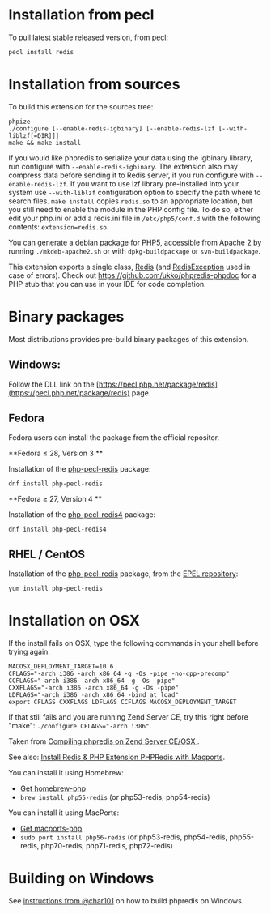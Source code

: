 # Installation from pecl

To pull latest stable released version, from [pecl](https://pecl.php.net/package/redis):

~~~
pecl install redis
~~~

# Installation from sources

To build this extension for the sources tree:

~~~
phpize
./configure [--enable-redis-igbinary] [--enable-redis-lzf [--with-liblzf[=DIR]]]
make && make install
~~~

If you would like phpredis to serialize your data using the igbinary library, run configure with `--enable-redis-igbinary`.
The extension also may compress data before sending it to Redis server, if you run configure with `--enable-redis-lzf`. If you want to use lzf library pre-installed into your system use `--with-liblzf` configuration option to specify the path where to search files.
`make install` copies `redis.so` to an appropriate location, but you still need to enable the module in the PHP config file. To do so, either edit your php.ini or add a redis.ini file in `/etc/php5/conf.d` with the following contents: `extension=redis.so`.

You can generate a debian package for PHP5, accessible from Apache 2 by running `./mkdeb-apache2.sh` or with `dpkg-buildpackage` or `svn-buildpackage`.

This extension exports a single class, [Redis](./README.markdown#class-redis) (and [RedisException](./README.markdown#class-redisexception) used in case of errors). Check out https://github.com/ukko/phpredis-phpdoc for a PHP stub that you can use in your IDE for code completion.


# Binary packages

Most distributions provides pre-build binary packages of this extension.

## Windows:

Follow the DLL link on the [https://pecl.php.net/package/redis](https://pecl.php.net/package/redis) page.

## Fedora

Fedora users can install the package from the official repositor.

**Fedora ≤ 28, Version 3 **

Installation of the [php-pecl-redis](https://apps.fedoraproject.org/packages/php-pecl-redis) package:

~~~
dnf install php-pecl-redis
~~~

**Fedora ≥ 27, Version 4 **

Installation of the [php-pecl-redis4](https://apps.fedoraproject.org/packages/php-pecl-redis4) package:

~~~
dnf install php-pecl-redis4
~~~

## RHEL / CentOS

Installation of the [php-pecl-redis](https://apps.fedoraproject.org/packages/php-pecl-redis) package, from the [EPEL repository](https://fedoraproject.org/wiki/EPEL):

~~~
yum install php-pecl-redis
~~~


# Installation on OSX

If the install fails on OSX, type the following commands in your shell before trying again:
~~~
MACOSX_DEPLOYMENT_TARGET=10.6
CFLAGS="-arch i386 -arch x86_64 -g -Os -pipe -no-cpp-precomp"
CCFLAGS="-arch i386 -arch x86_64 -g -Os -pipe"
CXXFLAGS="-arch i386 -arch x86_64 -g -Os -pipe"
LDFLAGS="-arch i386 -arch x86_64 -bind_at_load"
export CFLAGS CXXFLAGS LDFLAGS CCFLAGS MACOSX_DEPLOYMENT_TARGET
~~~

If that still fails and you are running Zend Server CE, try this right before "make": `./configure CFLAGS="-arch i386"`.

Taken from [Compiling phpredis on Zend Server CE/OSX ](http://www.tumblr.com/tagged/phpredis).

See also: [Install Redis & PHP Extension PHPRedis with Macports](http://www.lecloud.net/post/3378834922/install-redis-php-extension-phpredis-with-macports).

You can install it using Homebrew:

- [Get homebrew-php](https://github.com/Homebrew/homebrew-php)
- `brew install php55-redis` (or php53-redis, php54-redis)

You can install it using MacPorts:

- [Get macports-php](https://www.macports.org/)
- `sudo port install php56-redis` (or php53-redis, php54-redis, php55-redis, php70-redis, php71-redis, php72-redis)

# Building on Windows

See [instructions from @char101](https://github.com/phpredis/phpredis/issues/213#issuecomment-11361242) on how to build phpredis on Windows.

